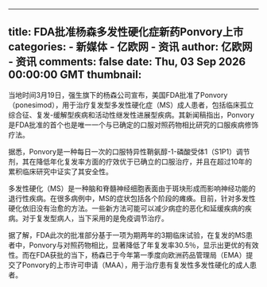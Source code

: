 
---
title: FDA批准杨森多发性硬化症新药Ponvory上市
categories: 
    - 新媒体
    - 亿欧网 - 资讯
author: 亿欧网 - 资讯
comments: false
date: Thu, 03 Sep 2026 00:00:00 GMT
thumbnail: 
---

<div>   
<p>当地时间3月19日，强生旗下的杨森公司宣布，美国FDA批准了Ponvory（ponesimod），用于治疗复发型多发性硬化症（MS）成人患者，包括临床孤立综合征、复发-缓解型疾病和活动性继发性进展型疾病。其新闻稿指出，Ponvory是FDA批准的首个也是唯一一个与已确定的口服对照药物相比研究的口服疾病修饰疗法。</p><p>据悉，Ponvory是一种每日一次的口服特异性鞘氨醇-1-磷酸受体1（S1P1）调节剂，其在降低年化复发率方面的疗效优于已确立的口服治疗，并且在超过10年的累积临床研究中证实了其安全性。</p><p>多发性硬化（MS）是一种脑和脊髓神经细胞表面由于斑块形成而影响神经功能的退行性疾病。在很多病例中，MS的症状包括各个阶段的瘫痪。目前，针对多发性硬化依旧没有治愈的方法。一些新方法可能可以减少病症的恶化和延缓疾病的疾病。对于复发型病人，当下采用的是免疫调节治疗。 </p><p>据了解，FDA此次的批准部分基于一项为期两年的3期临床试验，在复发的MS患者中，Ponvory与对照药物相比，显著降低了年复发率30.5％，显示出更优的有效性。而在FDA获批的当下，杨森已于今年第一季度向欧洲药品管理局（EMA）提交了Ponvory的上市许可申请（MAA），用于治疗患有复发性多发性硬化的成人患者。</p>  
</div>
            
